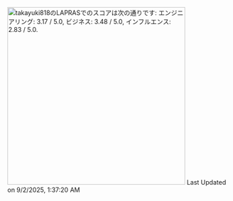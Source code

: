 <!--START_SECTION:lapras-card-->
<p ><a href="https://lapras.com/public/takayuki818" target="_blank" rel="noopener noreferrer"><img alt="takayuki818のLAPRASでのスコアは次の通りです: エンジニアリング: 3.17 / 5.0, ビジネス: 3.48 / 5.0, インフルエンス: 2.83 / 5.0." src="https://lapras-card-generator.vercel.app/api/svg?e=3.17&b=3.48&i=2.83&b1=%23020E27&b2=%230E5593&i1=%23030E21&i2=%231688BF&l=ja" width="400" ></a>  
Last Updated on 9/2/2025, 1:37:20 AM</p>
<!--END_SECTION:lapras-card-->
